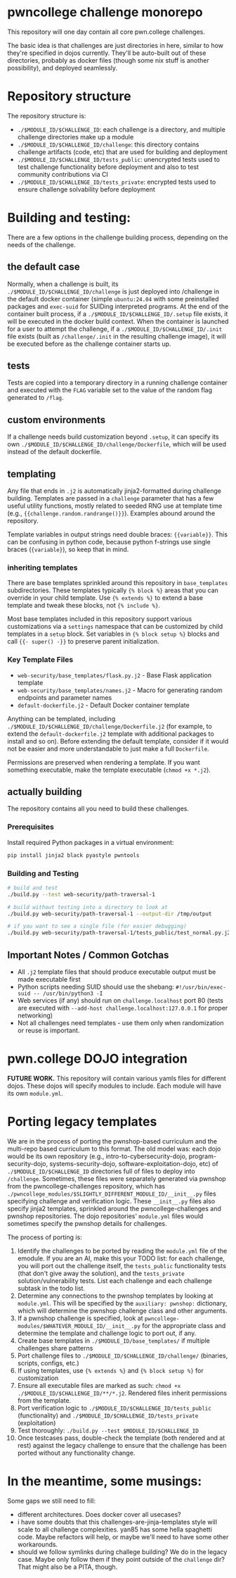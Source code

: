 # pwncollege challenge monorepo

This repository will one day contain all core pwn.college challenges.

The basic idea is that challenges are just directories in here, similar to how they're specified in dojos currently.
They'll be auto-built out of these directories, probably as docker files (though some nix stuff is another possibility), and deployed seamlessly.

# Repository structure

The repository structure is:

- `./$MODULE_ID/$CHALLENGE_ID`: each challenge is a directory, and multiple challenge directories make up a module
- `./$MODULE_ID/$CHALLENGE_ID/challenge`: this directory contains challenge artifacts (code, etc) that are used for building and deployment
- `./$MODULE_ID/$CHALLENGE_ID/tests_public`: unencrypted tests used to test challenge functionality before deployment and also to test community contributions via CI
- `./$MODULE_ID/$CHALLENGE_ID/tests_private`: encrypted tests used to ensure challenge solvability before deployment

# Building and testing:

There are a few options in the challenge building process, depending on the needs of the challenge.

## the default case

Normally, when a challenge is built, its `./$MODULE_ID/$CHALLENGE_ID/challenge` is just deployed into /challenge in the default docker container (simple `ubuntu:24.04` with some preinstalled packages and `exec-suid` for SUIDing interpreted programs.
At the end of the container built process, if a `./$MODULE_ID/$CHALLENGE_ID/.setup` file exists, it will be executed in the docker build context.
When the container is launched for a user to attempt the challenge, if a `./$MODULE_ID/$CHALLENGE_ID/.init` file exists (built as `/challenge/.init` in the resulting challenge image), it will be executed before as the challenge container starts up.

## tests

Tests are copied into a temporary directory in a running challenge container and executed with the `FLAG` variable set to the value of the random flag generated to `/flag`.

## custom environments

If a challenge needs build customization beyond `.setup`, it can specify its own `./$MODULE_ID/$CHALLENGE_ID/challenge/Dockerfile`, which will be used instead of the default dockerfile.

## templating

Any file that ends in `.j2` is automatically jinja2-formatted during challenge building.
Templates are passed in a `challenge` parameter that has a few useful utility functions, mostly related to seeded RNG use at template time (e.g., `{{challenge.random.randrange()}}`).
Examples abound around the repository.

Template variables in output strings need double braces: `{{variable}}`.
This can be confusing in python code, because python f-strings use single braces (`{variable}`), so keep that in mind.

### inheriting templates

There are base templates sprinkled around this repository in `base_templates` subdirectories.
These templates typically `{% block %}` areas that you can override in your child template.
Use `{% extends %}` to extend a base template and tweak these blocks, not `{% include %}`.

Most base templates included in this repository support various customizations via a `settings` namespace that can be customized by child templates in a `setup` block.
Set variables in `{% block setup %}` blocks and call `{{- super() -}}` to preserve parent initialization.

### Key Template Files

- `web-security/base_templates/flask.py.j2` - Base Flask application template
- `web-security/base_templates/names.j2` - Macro for generating random endpoints and parameter names
- `default-dockerfile.j2` - Default Docker container template

Anything can be templated, including `./$MODULE_ID/$CHALLENGE_ID/challenge/Dockerfile.j2` (for example, to extend the `default-dockerfile.j2` template with additional packages to install and so on).
Before extending the default template, consider if it would not be easier and more understandable to just make a full `Dockerfile`.

Permissions are preserved when rendering a template.
If you want something executable, make the template executable (`chmod +x *.j2`).

## actually building

The repository contains all you need to build these challenges.

### Prerequisites

Install required Python packages in a virtual environment:

```bash
pip install jinja2 black pyastyle pwntools
```

### Building and Testing

```bash
# build and test
./build.py --test web-security/path-traversal-1

# build without testing into a directory to look at
./build.py web-security/path-traversal-1 --output-dir /tmp/output

# if you want to see a single file (for easier debugging)
./build.py web-security/path-traversal-1/tests_public/test_normal.py.j2
```

## Important Notes / Common Gotchas

- All `.j2` template files that should produce executable output must be made executable first
- Python scripts needing SUID should use the shebang: `#!/usr/bin/exec-suid -- /usr/bin/python3 -I`
- Web services (if any) should run on `challenge.localhost` port 80 (tests are executed with `--add-host challenge.localhost:127.0.0.1` for proper networking)
- Not all challenges need templates - use them only when randomization or reuse is important.

# pwn.college DOJO integration

**FUTURE WORK.**
This repository will contain various yamls files for different dojos.
These dojos will specify modules to include.
Each module will have its own `module.yml`.

# Porting legacy templates

We are in the process of porting the pwnshop-based curriculum and the multi-repo based curriculum to this format.
The old model was: each dojo would be its own repository (e.g., intro-to-cybersecurity-dojo, program-security-dojo, systems-security-dojo, software-exploitation-dojo, etc) of `./$MODULE_ID/$CHALLENGE_ID` directories full of files to deploy into `/challenge`.
Sometimes, these files were separately generated via pwnshop from the pwncollege-challenges repository, which has `./pwncollege_modules/$SLIGHTLY_DIFFERENT_MODULE_ID/__init__.py` files specifying challenge and verification logic.
These `__init__.py` files also specify jinja2 templates, sprinkled around the pwncollege-challenges and pwnshop repositories.
The dojo repositories' `module.yml` files would sometimes specify the pwnshop details for challenges.

The process of porting is:

1. Identify the challenges to be ported by reading the `module.yml` file of the emodule. If you are an AI, make this your TODO list: for each challenge, you will port out the challenge itself, the `tests_public` functionality tests (that don't give away the solution), and the `tests_private` solution/vulnerability tests. List each challenge and each challenge subtask in the todo list.
2. Determine any connections to the pwnshop templates by looking at `module.yml`. This will be specified by the `auxiliary: pwnshop:` dictionary, which will determine the pwnshop challenge class and other arguments.
3. If a pwnshop challenge is specified, look at `pwncollege-modules/$WHATEVER_MODULE_ID/__init__.py` for the appropriate class and determine the template and challenge logic to port out, if any.
4. Create base templates in `./$MODULE_ID/base_templates/` if multiple challenges share patterns
5. Port challenge files to `./$MODULE_ID/$CHALLENGE_ID/challenge/` (binaries, scripts, configs, etc.)
6. If using templates, use `{% extends %}` and `{% block setup %}` for customization
7. Ensure all executable files are marked as such: `chmod +x ./$MODULE_ID/$CHALLENGE_ID/**/*.j2`. Rendered files inherit permissions from the template.
8. Port verification logic to `./$MODULE_ID/$CHALLENGE_ID/tests_public` (functionality) and `./$MODULE_ID/$CHALLENGE_ID/tests_private` (exploitation)
9. Test thoroughly: `./build.py --test $MODULE_ID/$CHALLENGE_ID`
10. Once testcases pass, double-check the template (both rendered and at rest) against the legacy challenge to ensure that the challenge has been ported without any functionality change.


# In the meantime, some musings:

Some gaps we still need to fill:

- different architectures. Does docker cover all usecases?
- i have some doubts that this challenges-are-jinja-templates style will scale to all challenge complexities. yan85 has some hella spaghetti code. Maybe refactors will help, or maybe we'll need to have some other workarounds.
- should we follow symlinks during challege building? We do in the legacy case. Maybe only follow them if they point outside of the `challenge` dir? That might also be a PITA, though.
